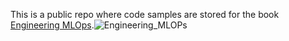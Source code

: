This is a public repo where code samples are stored for the book [Engineering MLOps](https://www.packtpub.com/product/engineering-mlops/9781800562882).![Engineering_MLOPs](https://user-images.githubusercontent.com/17778830/114137853-728ae400-9915-11eb-88f9-fe14aabb518e.jpeg)
